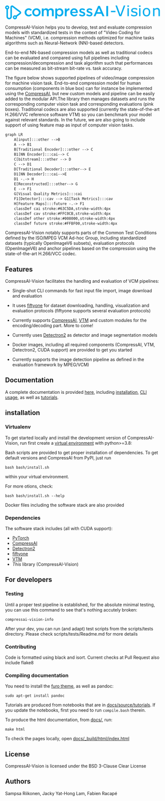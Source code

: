 ![CompressAI-Vision-logo](assets/compressai-vision-logo.png)

CompressAI-Vision helps you to develop, test and evaluate compression models with standardized tests in the context of "Video Coding for Machines" (VCM), i.e. compression methods optimized for machine tasks algorithms such as Neural-Network (NN)-based detectors.

End-to-end NN-based compression models as well as traditional codecs can be evaluated and compared using full pipelines including compression/decompression and task algorithm such that performances can be measured as bit-stream bit-rate vs. task accuracy.

The figure below shows supported pipelines of video/image compression for machine vision task.
End-to-end compression model for human consumption (components in blue box) can for instance be implemented using the [CompressAI](https://interdigitalinc.github.io/CompressAI), but new custom models and pipeline can be easily added to the modular API.The library then manages datasets and runs the corresponding computer vision task and corresponding evaluations (pink boxes). Traditional codecs are also supported (currently the state-of-the-art H.266/VVC reference software VTM) so you can benchmark your model against relevant standards. In the future, we are also going to include support of using feature map as input of computer vision tasks.

```mermaid
graph LR
    A[input]:::other -->B
    A --> B1
    B[Traditional Encoder]:::other --> C
    B1[NN Encoder]:::cai--> C
    C[bitstream]:::other --> D
    C --> D1
    D[Traditional Decoder]:::other--> E
    D1[NN Decoder]:::cai-->E
    D1 -.-> H
    E[Reconstructed]:::other--> G
    E --> F1
    G[Visual Quality Metrics]:::cai
    F1[Detector]:::cav --> G1[Task Metrics]:::cav
    H[Feature Maps]:::future -.-> F1
    classDef cai stroke:#63C5DA,stroke-width:4px
    classDef cav stroke:#FFC0CB,stroke-width:4px
    classDef other stroke:#008000,stroke-width:4px
    classDef future stroke:#FFBF00,stroke-width:4px
```

CompressAI-Vision notably supports parts of the Common Test Conditions defined by the ISO/MPEG VCM Ad-hoc Group, including standardized datasets (typically OpenImageV6 subsets), evaluation protocols (OpenImageV6) and anchor pipelines based on the compression using the state-of-the-art H.266/VCC codec.

## Features

CompressAI-Vision facilitates the handling and evaluation of VCM pipelines:

- Single-shot CLI commands for fast input file import, image download and evaluation

- It uses [fiftyone](https://voxel51.com/docs/fiftyone/) for dataset downloading, handling, visualization and evaluation protocols (fiftyone supports several evaluation protocols)

- Currently supports [CompressAI](https://interdigitalinc.github.io/CompressAI), [VTM](https://vcgit.hhi.fraunhofer.de/jvet/VVCSoftware_VTM) and custom modules for the encoding/decoding part. More to come!

- Currently uses [Detectron2](https://detectron2.readthedocs.io/en/latest/index.html) as detector and image segmentation models

- Docker images, including all required components (CompressAI, VTM, Detectron2, CUDA support) are provided to get you started

- Currently supports the image detection pipeline as defined in the evaluation framework by MPEG/VCM)

## Documentation

A complete documentation is provided [here](https://interdigitalinc.github.io/CompressAI-Vision/index.html), including [installation](https://interdigitalinc.github.io/CompressAI-Vision/installation), [CLI usage](https://interdigitalinc.github.io/CompressAI-Vision/cli_usage.html), as well as [tutorials](https://interdigitalinc.github.io/CompressAI-Vision/tutorials).

## installation

### Virtualenv

To get started locally and install the development version of CompressAI-Vision, run
first create a [virtual environment](https://docs.python.org/3.8/library/venv.html) with python>=3.8:

Bash scripts are provided to get proper installation of dependencies. To get default versions and CompressAI from PyPI, just run
```
bash bash/install.sh
```
within your virtual environment.

For more otions, check:
```
bash bash/install.sh --help
```
Docker files including the software stack are also provided

### Dependencies

The software stack includes (all with CUDA support):

- [PyTorch](https://pytorch.org/)
- [CompressAI](https://interdigitalinc.github.io/CompressAI)
- [Detectron2](https://detectron2.readthedocs.io/en/latest/index.html)
- [fiftyone](https://voxel51.com/docs/fiftyone/)
- [VTM](https://vcgit.hhi.fraunhofer.de/jvet/VVCSoftware_VTM)
- _This_ library (CompressAI-Vision)

## For developers

### Testing

Until a proper test pipeline is established, for the absolute minimal testing, you can use this command to see that's nothing accutely broken:
```
compressai-vision-info
```

After your dev, you can run (and adapt) test scripts from the scripts/tests directory. Please check scripts/tests/Readme.md for more details


### Contributing

Code is formatted using black and isort. Current checks at Pull Request also include flake8

### Compiling documentation

You need to install the [furo theme](https://github.com/pradyunsg/furo), as well as pandoc:
```
sudo apt-get install pandoc
```

Tutorials are produced from notebooks that are in [docs/source/tutorials](docs/source/tutorials).  If you update the notebooks, first you need to run ``compile.bash`` therein.

To produce the html documentation, from [docs/](docs/), run:
```
make html
```
To check the pages locally, open [docs/_build/html/index.html](docs/index.html)

## License

CompressAI-Vision is licensed under the BSD 3-Clause Clear License

## Authors

Sampsa Riikonen, Jacky Yat-Hong Lam, Fabien Racapé
